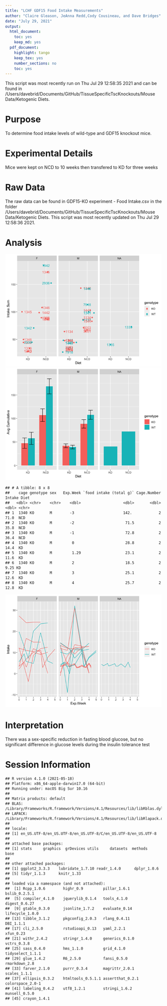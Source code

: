 ```yaml
---
title: "LCHF GDF15 Food Intake Measurements"
author: "Claire Gleason, JeAnna Redd,Cody Cousineau, and Dave Bridges"
date: "July 29, 2021"
output:
  html_document:
    toc: yes
    keep_md: yes
  pdf_document:
    highlight: tango
    keep_tex: yes
    number_sections: no
    toc: yes
---
```




This script was most recently run on Thu Jul 29 12:58:35 2021 and can be found in /Users/davebrid/Documents/GitHub/TissueSpecificTscKnockouts/Mouse Data/Ketogenic Diets.

# Purpose

To determine food intake levels of wild-type and GDF15 knockout mice.

# Experimental Details

Mice were kept on NCD to 10 weeks then transfered to KD for three weeks

# Raw Data




The raw data can be found in GDF15-KO experiment - Food Intake.csv in the folder /Users/davebrid/Documents/GitHub/TissueSpecificTscKnockouts/Mouse Data/Ketogenic Diets.  This script was most recently updated on Thu Jul 29 12:58:36 2021.

# Analysis

![](figures/food-intake-analysis-1.png)<!-- -->![](figures/food-intake-analysis-2.png)<!-- -->

```
## # A tibble: 8 x 8
##    cage genotype sex   Exp.Week `food intake (total g)` Cage.Number Intake Diet 
##   <dbl> <chr>    <chr>    <dbl>                   <dbl>       <dbl>  <dbl> <chr>
## 1  1340 KO       M        -3                      142.            2  71.0  NCD  
## 2  1340 KO       M        -2                       71.5           2  35.8  NCD  
## 3  1340 KO       M        -1                       72.8           2  36.4  NCD  
## 4  1340 KO       M         0                       28.8           2  14.4  KD   
## 5  1340 KO       M         1.29                    23.1           2  11.6  KD   
## 6  1340 KO       M         2                       18.5           2   9.25 KD   
## 7  1340 KO       M         3                       25.1           2  12.6  KD   
## 8  1340 KO       M         4                       25.7           2  12.8  KD
```

![](figures/food-intake-analysis-3.png)<!-- -->

# Interpretation

There was a sex-specific reduction in fasting blood glucose, but no significant difference in glucose levels during the insulin tolerance test

# Session Information


```
## R version 4.1.0 (2021-05-18)
## Platform: x86_64-apple-darwin17.0 (64-bit)
## Running under: macOS Big Sur 10.16
## 
## Matrix products: default
## BLAS:   /Library/Frameworks/R.framework/Versions/4.1/Resources/lib/libRblas.dylib
## LAPACK: /Library/Frameworks/R.framework/Versions/4.1/Resources/lib/libRlapack.dylib
## 
## locale:
## [1] en_US.UTF-8/en_US.UTF-8/en_US.UTF-8/C/en_US.UTF-8/en_US.UTF-8
## 
## attached base packages:
## [1] stats     graphics  grDevices utils     datasets  methods   base     
## 
## other attached packages:
## [1] ggplot2_3.3.3    lubridate_1.7.10 readr_1.4.0      dplyr_1.0.6     
## [5] tidyr_1.1.3      knitr_1.33      
## 
## loaded via a namespace (and not attached):
##  [1] Rcpp_1.0.6        highr_0.9         pillar_1.6.1      bslib_0.2.5.1    
##  [5] compiler_4.1.0    jquerylib_0.1.4   tools_4.1.0       digest_0.6.27    
##  [9] gtable_0.3.0      jsonlite_1.7.2    evaluate_0.14     lifecycle_1.0.0  
## [13] tibble_3.1.2      pkgconfig_2.0.3   rlang_0.4.11      DBI_1.1.1        
## [17] cli_2.5.0         rstudioapi_0.13   yaml_2.2.1        xfun_0.23        
## [21] withr_2.4.2       stringr_1.4.0     generics_0.1.0    vctrs_0.3.8      
## [25] sass_0.4.0        hms_1.1.0         grid_4.1.0        tidyselect_1.1.1 
## [29] glue_1.4.2        R6_2.5.0          fansi_0.5.0       rmarkdown_2.8    
## [33] farver_2.1.0      purrr_0.3.4       magrittr_2.0.1    scales_1.1.1     
## [37] ellipsis_0.3.2    htmltools_0.5.1.1 assertthat_0.2.1  colorspace_2.0-1 
## [41] labeling_0.4.2    utf8_1.2.1        stringi_1.6.2     munsell_0.5.0    
## [45] crayon_1.4.1
```
